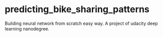 # predicting_bike_sharing_patterns
Building neural network from scratch easy way. A project of udacity deep learning nanodegree.
